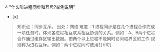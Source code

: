 4
"什么叫进程同步和互斥?举例说明"
- [x]  

> 知识点：同步互斥。
> 出处：网络
> 难度：1
> 进程同步是在几个进程合作完成一项任务时，体现各进程相互联系相互协调的关系。例如：A、B两个进程合作通过缓存区输出数据。把两个以上进程不能同时访问临界区的工作
> 规则称为进程互斥。例如：两个进程同时使用打印机
